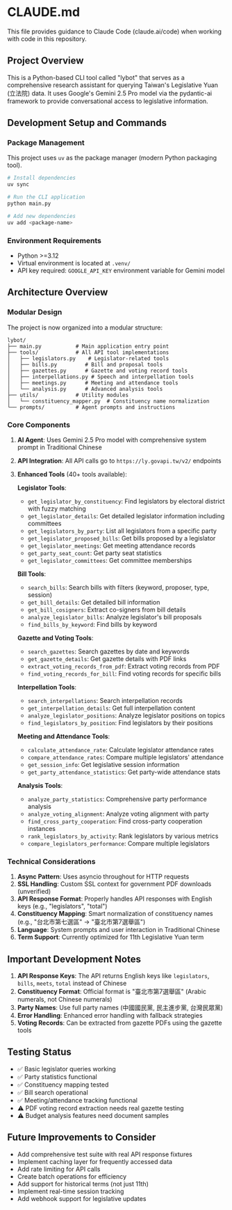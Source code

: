 # CLAUDE.md

This file provides guidance to Claude Code (claude.ai/code) when working with code in this repository.

## Project Overview

This is a Python-based CLI tool called "lybot" that serves as a comprehensive research assistant for querying Taiwan's Legislative Yuan (立法院) data. It uses Google's Gemini 2.5 Pro model via the pydantic-ai framework to provide conversational access to legislative information.

## Development Setup and Commands

### Package Management
This project uses `uv` as the package manager (modern Python packaging tool).

```bash
# Install dependencies
uv sync

# Run the CLI application
python main.py

# Add new dependencies
uv add <package-name>
```

### Environment Requirements
- Python >=3.12
- Virtual environment is located at `.venv/`
- API key required: `GOOGLE_API_KEY` environment variable for Gemini model

## Architecture Overview

### Modular Design
The project is now organized into a modular structure:
```
lybot/
├── main.py           # Main application entry point
├── tools/            # All API tool implementations
│   ├── legislators.py    # Legislator-related tools
│   ├── bills.py         # Bill and proposal tools
│   ├── gazettes.py      # Gazette and voting record tools
│   ├── interpellations.py # Speech and interpellation tools
│   ├── meetings.py      # Meeting and attendance tools
│   └── analysis.py      # Advanced analysis tools
├── utils/            # Utility modules
│   └── constituency_mapper.py  # Constituency name normalization
└── prompts/          # Agent prompts and instructions
```

### Core Components

1. **AI Agent**: Uses Gemini 2.5 Pro model with comprehensive system prompt in Traditional Chinese
2. **API Integration**: All API calls go to `https://ly.govapi.tw/v2/` endpoints
3. **Enhanced Tools** (40+ tools available):

   **Legislator Tools**:
   - `get_legislator_by_constituency`: Find legislators by electoral district with fuzzy matching
   - `get_legislator_details`: Get detailed legislator information including committees
   - `get_legislators_by_party`: List all legislators from a specific party
   - `get_legislator_proposed_bills`: Get bills proposed by a legislator
   - `get_legislator_meetings`: Get meeting attendance records
   - `get_party_seat_count`: Get party seat statistics
   - `get_legislator_committees`: Get committee memberships

   **Bill Tools**:
   - `search_bills`: Search bills with filters (keyword, proposer, type, session)
   - `get_bill_details`: Get detailed bill information
   - `get_bill_cosigners`: Extract co-signers from bill details
   - `analyze_legislator_bills`: Analyze legislator's bill proposals
   - `find_bills_by_keyword`: Find bills by keyword

   **Gazette and Voting Tools**:
   - `search_gazettes`: Search gazettes by date and keywords
   - `get_gazette_details`: Get gazette details with PDF links
   - `extract_voting_records_from_pdf`: Extract voting records from PDF
   - `find_voting_records_for_bill`: Find voting records for specific bills

   **Interpellation Tools**:
   - `search_interpellations`: Search interpellation records
   - `get_interpellation_details`: Get full interpellation content
   - `analyze_legislator_positions`: Analyze legislator positions on topics
   - `find_legislators_by_position`: Find legislators by their positions

   **Meeting and Attendance Tools**:
   - `calculate_attendance_rate`: Calculate legislator attendance rates
   - `compare_attendance_rates`: Compare multiple legislators' attendance
   - `get_session_info`: Get legislative session information
   - `get_party_attendance_statistics`: Get party-wide attendance stats

   **Analysis Tools**:
   - `analyze_party_statistics`: Comprehensive party performance analysis
   - `analyze_voting_alignment`: Analyze voting alignment with party
   - `find_cross_party_cooperation`: Find cross-party cooperation instances
   - `rank_legislators_by_activity`: Rank legislators by various metrics
   - `compare_legislators_performance`: Compare multiple legislators

### Technical Considerations

1. **Async Pattern**: Uses asyncio throughout for HTTP requests
2. **SSL Handling**: Custom SSL context for government PDF downloads (unverified)
3. **API Response Format**: Properly handles API responses with English keys (e.g., "legislators", "total")
4. **Constituency Mapping**: Smart normalization of constituency names (e.g., "台北市第七選區" → "臺北市第7選舉區")
5. **Language**: System prompts and user interaction in Traditional Chinese
6. **Term Support**: Currently optimized for 11th Legislative Yuan term

## Important Development Notes

1. **API Response Keys**: The API returns English keys like `legislators`, `bills`, `meets`, `total` instead of Chinese
2. **Constituency Format**: Official format is "臺北市第7選舉區" (Arabic numerals, not Chinese numerals)
3. **Party Names**: Use full party names (中國國民黨, 民主進步黨, 台灣民眾黨)
4. **Error Handling**: Enhanced error handling with fallback strategies
5. **Voting Records**: Can be extracted from gazette PDFs using the gazette tools

## Testing Status

- ✅ Basic legislator queries working
- ✅ Party statistics functional
- ✅ Constituency mapping tested
- ✅ Bill search operational
- ✅ Meeting/attendance tracking functional
- ⚠️ PDF voting record extraction needs real gazette testing
- ⚠️ Budget analysis features need document samples

## Future Improvements to Consider

- Add comprehensive test suite with real API response fixtures
- Implement caching layer for frequently accessed data
- Add rate limiting for API calls
- Create batch operations for efficiency
- Add support for historical terms (not just 11th)
- Implement real-time session tracking
- Add webhook support for legislative updates